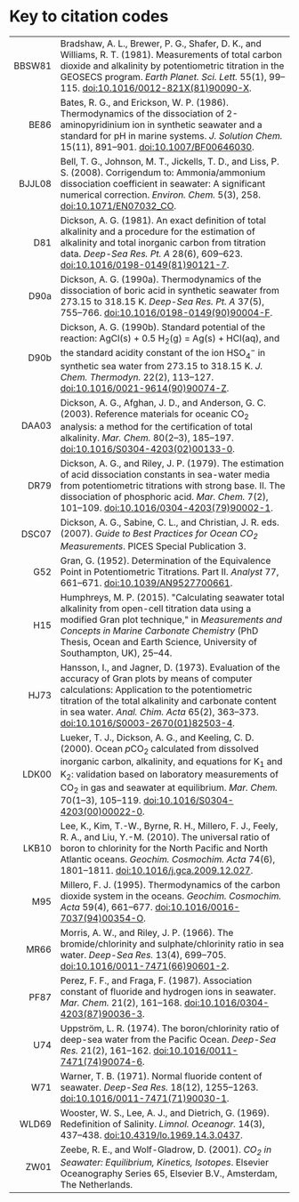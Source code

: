 # Key to citation codes

<table>

<tr><td align='right' id='BBSW81'>BBSW81</td><td>Bradshaw, A. L., Brewer, P. G., Shafer, D. K., and Williams, R. T. (1981). Measurements of total carbon dioxide and alkalinity by potentiometric titration in the GEOSECS program. <i>Earth Planet. Sci. Lett.</i> 55(1), 99–115. <a href="https://doi.org/10.1016/0012-821X(81)90090-X">doi:10.1016/0012-821X(81)90090-X</a>.</td></tr>

<tr><td align='right' id='BE86'>BE86</td><td>Bates, R. G., and Erickson, W. P. (1986). Thermodynamics of the dissociation of 2-aminopyridinium ion in synthetic seawater and a standard for pH in marine systems. <i>J. Solution Chem.</i> 15(11), 891–901. <a href="https://doi.org/10.1007/BF00646030">doi:10.1007/BF00646030</a>.</td></tr>

<tr><td align='right' id='BJJL08'>BJJL08</td><td>Bell, T. G., Johnson, M. T., Jickells, T. D., and Liss, P. S. (2008). Corrigendum to: Ammonia/ammonium dissociation coefficient in seawater: A significant numerical correction. <i>Environ. Chem.</i> 5(3), 258. <a href="https://doi.org/10.1071/EN07032_CO">doi:10.1071/EN07032_CO</a>.</td></tr>

<tr><td align='right' id='D81'>D81</td><td>Dickson, A. G. (1981). An exact definition of total alkalinity and a procedure for the estimation of alkalinity and total inorganic carbon from titration data. <i>Deep-Sea Res. Pt. A</i> 28(6), 609–623. <a href="https://doi.org/10.1016/0198-0149(81)90121-7">doi:10.1016/0198-0149(81)90121-7</a>.</td></tr>

<tr><td align='right' id='D90a'>D90a</td><td>Dickson, A. G. (1990a). Thermodynamics of the dissociation of boric acid in synthetic seawater from 273.15 to 318.15 K. <i>Deep-Sea Res. Pt. A</i> 37(5), 755–766. <a href="https://doi.org/10.1016/0198-0149(90)90004-F">doi:10.1016/0198-0149(90)90004-F</a>.</td></tr>

<tr><td align='right' id='D90b'>D90b</td><td>Dickson, A. G. (1990b). Standard potential of the reaction: AgCl(s) + 0.5 H<sub>2</sub>(g) = Ag(s) + HCl(aq), and the standard acidity constant of the ion HSO<sub>4</sub><sup>−</sup> in synthetic sea water from 273.15 to 318.15 K. <i>J. Chem. Thermodyn.</i> 22(2), 113–127. <a href="https://doi.org/10.1016/0021-9614(90)90074-Z">doi:10.1016/0021-9614(90)90074-Z</a>.</td></tr>

<tr><td align='right' id='DAA03'>DAA03</td><td>Dickson, A. G., Afghan, J. D., and Anderson, G. C. (2003). Reference materials for oceanic CO<sub>2</sub> analysis: a method for the certification of total alkalinity. <i>Mar. Chem.</i> 80(2–3), 185–197. <a href="https://doi.org/10.1016/S0304-4203(02)00133-0">doi:10.1016/S0304-4203(02)00133-0</a>.</td></tr>

<tr><td align='right' id='DR79'>DR79</td><td>Dickson, A. G., and Riley, J. P. (1979). The estimation of acid dissociation constants in sea-water media from potentiometric titrations with strong base. II. The dissociation of phosphoric acid. <i>Mar. Chem.</i> 7(2), 101–109. <a href="https://doi.org/10.1016/0304-4203(79)90002-1">doi:10.1016/0304-4203(79)90002-1</a>.</td></tr>

<tr><td align='right' id='DSC07'>DSC07</td><td>Dickson, A. G., Sabine, C. L., and Christian, J. R. eds. (2007). <i>Guide to Best Practices for Ocean CO<sub>2</sub> Measurements</i>. PICES Special Publication 3.</td></tr>

<tr><td align='right' id='G52'>G52</td><td>Gran, G. (1952). Determination of the Equivalence Point in Potentiometric Titrations. Part II. <i>Analyst</i> 77, 661–671. <a href="https://doi.org/10.1039/AN9527700661">doi:10.1039/AN9527700661</a>.</tr>

<tr><td align='right' id='H15'>H15</td><td>Humphreys, M. P. (2015). "Calculating seawater total alkalinity from open-cell titration data using a modified Gran plot technique," in <i>Measurements and Concepts in Marine Carbonate Chemistry</i> (PhD Thesis, Ocean and Earth Science, University of Southampton, UK), 25–44.</tr>

<tr><td align='right' id='HJ73'>HJ73</td><td>Hansson, I., and Jagner, D. (1973). Evaluation of the accuracy of Gran plots by means of computer calculations: Application to the potentiometric titration of the total alkalinity and carbonate content in sea water. <i>Anal. Chim. Acta</i> 65(2), 363–373. <a href="https://doi.org/10.1016/S0003-2670(01)82503-4">doi:10.1016/S0003-2670(01)82503-4</a>.</td></tr>

<tr><td align='right' id='LDK00'>LDK00</td><td>Lueker, T. J., Dickson, A. G., and Keeling, C. D. (2000). Ocean <i>p</i>CO<sub>2</sub> calculated from dissolved inorganic carbon, alkalinity, and equations for K<sub>1</sub> and K<sub>2</sub>: validation based on laboratory measurements of CO<sub>2</sub> in gas and seawater at equilibrium. <i>Mar. Chem.</i> 70(1–3), 105–119. <a href="https://doi.org/10.1016/S0304-4203(00)00022-0">doi:10.1016/S0304-4203(00)00022-0</a>.</td></tr>

<tr><td align='right' id='LKB10'>LKB10</td><td>Lee, K., Kim, T.-W., Byrne, R. H., Millero, F. J., Feely, R. A., and Liu, Y.-M. (2010). The universal ratio of boron to chlorinity for the North Pacific and North Atlantic oceans. <i>Geochim. Cosmochim. Acta</i> 74(6), 1801–1811. <a href="https://doi.org/10.1016/j.gca.2009.12.027">doi:10.1016/j.gca.2009.12.027</a>.</td></tr>

<tr><td align='right' id='M95'>M95</td><td>Millero, F. J. (1995). Thermodynamics of the carbon dioxide system in the oceans. <i>Geochim. Cosmochim. Acta</i> 59(4), 661–677. <a href="https://doi.org/10.1016/0016-7037(94)00354-O">doi:10.1016/0016-7037(94)00354-O</a>.</td></tr>

<tr><td align='right' id='MR66'>MR66</td><td>Morris, A. W., and Riley, J. P. (1966). The bromide/chlorinity and sulphate/chlorinity ratio in sea water. <i>Deep-Sea Res.</i> 13(4), 699–705. <a href="https://doi.org/10.1016/0011-7471(66)90601-2">doi:10.1016/0011-7471(66)90601-2</a>.</td></tr>

<tr><td align='right' id='PF87'>PF87</td><td>Perez, F. F., and Fraga, F. (1987). Association constant of fluoride and hydrogen ions in seawater. <i>Mar. Chem.</i> 21(2), 161–168. <a href="https://doi.org/10.1016/0304-4203(87)90036-3">doi:10.1016/0304-4203(87)90036-3</a>.</td></tr>

<tr><td align='right' id='U74'>U74</td><td>Uppström, L. R. (1974). The boron/chlorinity ratio of deep-sea water from the Pacific Ocean. <i>Deep-Sea Res.</i> 21(2), 161–162. <a href="https://doi.org/10.1016/0011-7471(74)90074-6">doi:10.1016/0011-7471(74)90074-6</a>.</td></tr>

<tr><td align='right' id='W71'>W71</td><td>Warner, T. B. (1971). Normal fluoride content of seawater. <i>Deep-Sea Res.</i> 18(12), 1255–1263. <a href="https://doi.org/10.1016/0011-7471(71)90030-1">doi:10.1016/0011-7471(71)90030-1</a>.</td></tr>

<tr><td align='right' id='WLD69'>WLD69</td><td>Wooster, W. S., Lee, A. J., and Dietrich, G. (1969). Redefinition of Salinity. <i>Limnol. Oceanogr.</i> 14(3), 437–438. <a href="https://doi.org/10.4319/lo.1969.14.3.0437">doi:10.4319/lo.1969.14.3.0437</a>.</td></tr>

<tr><td align='right' id='ZW01'>ZW01</td><td>Zeebe, R. E., and Wolf-Gladrow, D. (2001). <i>CO<sub>2</sub> in Seawater: Equilibrium, Kinetics, Isotopes</i>. Elsevier Oceanography Series 65, Elsevier B.V., Amsterdam, The Netherlands.</td></tr>

</table>

<!--

Clegg, S. L., and Wexler, A. S. (2011a). Densities and Apparent Molar Volumes of Atmospherically Important Electrolyte Solutions. 1. The Solutes H<sub>2</sub>SO<sub>4</sub>, HNO<sub>3</sub>, HCl, Na<sub>2</sub>SO<sub>4</sub>, NaNO<sub>3</sub>, NaCl, (NH<sub>4</sub>)<sub>2</sub>SO<sub>4</sub>, NH<sub>4</sub>NO<sub>3</sub>, and NH<sub>4</sub>Cl from 0 to 50 °C, Including Extrapolations to Very Low Temperature and to the Pure Liquid State, and NaHSO<sub>4</sub>, NaOH, and NH<sub>3</sub> at 25 °C. *J. Phys. Chem. A* 115, 3393–3460. [doi:10.1021/jp108992a](https://doi.org/10.1021/jp108992a).

Clegg, S. L., and Wexler, A. S. (2011b). Densities and Apparent Molar Volumes of Atmospherically Important Electrolyte Solutions. 2. The Systems H<sup>+</sup>−HSO<sub>4</sub><sup>−</sup>−SO<sub>4</sub><sup>2−</sup>−H<sub>2</sub>O from 0 to 3 mol kg<sup>−1</sup> as a Function of Temperature and H<sup>+</sup>−NH4<sup>+</sup>−HSO<sub>4</sub><sup>−</sup>−SO<sub>4</sub><sup>2−</sup>−H<sub>2</sub>O from 0 to 6 mol kg<sup>−1</sup> at 25 °C Using a Pitzer Ion Interaction Model, and NH<sub>4</sub>HSO<sub>4</sub>−H<sub>2</sub>O and (NH<sub>4</sub>)<sub>3</sub>H(SO<sub>4</sub>)<sub>2</sub>−H<sub>2</sub>O over the Entire Concentration Range. *J. Phys. Chem. A* 115, 3461–3474. [doi:10.1021/jp1089933](https://doi.org/10.1021/jp1089933).

Millero, F. J., and Poisson, A. (1981). International one-atmosphere equation of state of seawater. *Deep-Sea Res. Pt. A* 28, 625–629. <a href="https://doi.org/10.1016/0198-0149(81)90122-9">doi:10.1016/0198-0149(81)90122-9</a>.

-->
